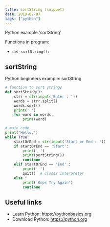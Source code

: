 ```yaml
---
title: sortString (snippet)
date: 2019-02-07
tags: ["python"]
---
```

Python example 'sortString'

Functions in program: 
* `def sortString():`

## sortString

Python beginners example: sortString

```python
# function to sort strings
def sortString():
	strr = str(input('Enter : '))
	words = strr.split()
	words.sort()
	print(' ')
	for word in words:
		print(word)

# main code
print('Hello,')
while True:
	startOrEnd = str(input('Start or End : '))
	if startOrEnd == 'Start':
		print(' ')
		print(sortString())	
		continue
	elif startOrEnd == 'End' :
		print(' ')
		quit()	# closes interpreter 
	else :
		print('Oops Try Again')
		continue		

```

## Useful links

- Learn Python: https://pythonbasics.org
- Download Python: https://python.org
